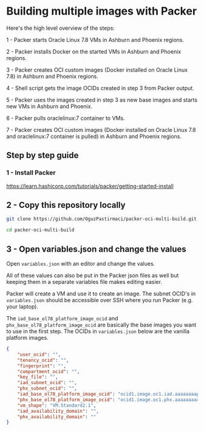 # Building multiple images with Packer

Here's the high level overview of the steps:

1 - Packer starts Oracle Linux 7.8 VMs in Ashburn and Phoenix regions.

2 - Packer installs Docker on the started VMs in Ashburn and Phoenix regions.

3 - Packer creates OCI custom images (Docker installed on Oracle Linux 7.8) in Ashburn and Phoenix regions.

4 - Shell script gets the image OCIDs created in step 3 from Packer output.

5 - Packer uses the images created in step 3 as new base images and starts new VMs in Ashburn and Phoenix.

6 - Packer pulls oraclelinux:7 container to VMs.

7 - Packer creates OCI custom images (Docker installed on Oracle Linux 7.8 and oraclelinux:7 container is pulled) in Ashburn and Phoenix regions.



## Step by step guide
### 1 - Install Packer

https://learn.hashicorp.com/tutorials/packer/getting-started-install

## 2 - Copy this repository locally
```bash
git clone https://github.com/OguzPastirmaci/packer-oci-multi-build.git

cd packer-oci-multi-build
```

## 3 - Open variables.json and change the values
Open `variables.json` with an editor and change the values.

All of these values can also be put in the Packer json files as well but keeping them in a separate variables file makes editing easier.

Packer will create a VM and use it to create an image. The subnet OCID's in `variables.json` should be accessible over SSH where you run Packer (e.g. your laptop).

The `iad_base_ol78_platform_image_ocid` and `phx_base_ol78_platform_image_ocid` are basically the base images you want to use in the first step. The OCIDs in `variables.json` below are the vanilla platform images.

```json
{
    "user_ocid": "",
    "tenancy_ocid": "",
    "fingerprint": "",
    "compartment_ocid": "",
    "key_file": "",
    "iad_subnet_ocid": "",
    "phx_subnet_ocid": "",
    "iad_base_ol78_platform_image_ocid": "ocid1.image.oc1.iad.aaaaaaaapulaxjedwo2y3koeli6zq6evql6rropyxpni3wu44i2rbffgxgza",
    "phx_base_ol78_platform_image_ocid": "ocid1.image.oc1.phx.aaaaaaaauhf5hmgjm5vb7c5kllxgydveooeiyiwxa222k62tcjr4bhucyjha",
    "vm_shape": "VM.Standard2.1",
    "iad_availability_domain": "",
    "phx_availability_domain": ""
}
```
